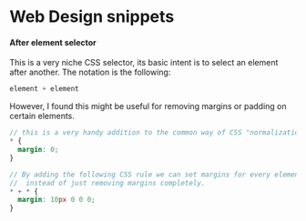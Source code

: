 # Web Design snippets
#### After element selector
This is a very niche CSS selector, its basic intent is to select an element after another. The notation is the following:
```scss
element + element 
```

However, I found this might be useful for removing margins or padding on certain elements.
```scss
// this is a very handy addition to the common way of CSS "normalization": 
* {
  margin: 0;
} 

// By adding the following CSS rule we can set margins for every element that's not the first (usually container headings),
//  instead of just removing margins completely.
* + * {
  margin: 10px 0 0 0;
}
```

